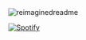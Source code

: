 
<img src="https://myreadme.vercel.app/api/embed/enotjk?panels=userstatistics,toprepositories,toplanguages,commitgraph" alt="reimaginedreadme" />

[![Spotify](https://novatorem.bgstatic.vercel.app/api/spotify)](https://open.spotify.com/artist/6hyCmqlpgEhkMKKr65sFgI)





          
